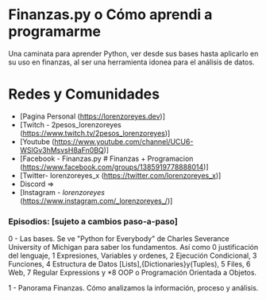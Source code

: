 # Finanzas.py o Cómo aprendi a programarme

Una caminata para aprender Python, ver desde sus bases hasta
aplicarlo en su uso en finanzas, al ser una herramienta idonea
para el análisis de datos.

# Redes y Comunidades
* [Pagina Personal (https://lorenzoreyes.dev)]
* [Twitch - 2pesos_lorenzoreyes (https://www.twitch.tv/2pesos_lorenzoreyes)]
* [Youtube (https://www.youtube.com/channel/UCU6-WSlGv3hMsvsH8aFn0BQ)]
* [Facebook - Finanzas.py # Finanzas + Programacion (https://www.facebook.com/groups/1385919778888014)]
* [Twitter- lorenzoreyes_x (https://twitter.com/lorenzoreyes_x)]
* Discord   =>
* [Instagram - _lorenzoreyes_ (https://www.instagram.com/_lorenzoreyes_/)]


### Episodios: [sujeto a cambios paso-a-paso]
0 - Las bases. Se ve "Python for Everybody" de Charles Severance University of Michigan
para saber los fundamentos. Así como 0 justificación del lenguaje, 1 Expresiones, Variables y ordenes,
2 Ejecución Condicional, 3 Funciones, 4 Estructura de Datos [Lists],{Dictionaries}y(Tuples), 5 Files,
6 Web, 7 Regular Expressions y *8 OOP o Programación Orientada a Objetos.

1 - Panorama Finanzas. Cómo analizamos la información, proceso y análisis.

